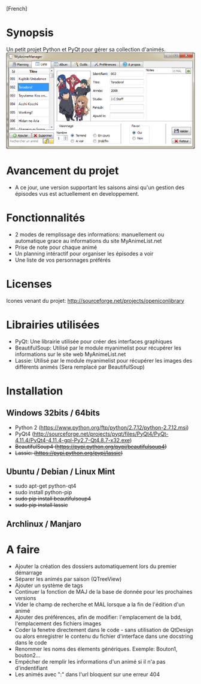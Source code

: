 [French]
# Synopsis
Un petit projet Python et PyQt pour gérer sa collection d'animés.
![alt tag](https://raw.githubusercontent.com/seigneurfuo/MyAnimeManager/master/data/docs/2016-10-27_00-41-12.png)

# Avancement du projet
- A ce jour, une version supportant les saisons ainsi qu'un gestion des épisodes vus est actuellement en developpement.

# Fonctionnalités
- 2 modes de remplissage des informations: manuellement ou automatique grace au informations du site MyAnimeList.net
- Prise de note pour chaque animé
- Un planning intéractif pour organiser les épisodes a voir
- Une liste de vos personnages préférés

# Licenses
Icones venant du projet: http://sourceforge.net/projects/openiconlibrary

# Librairies utilisées
- PyQt: Une librairie utilisée pour créer des interfaces graphiques
- BeautifulSoup: Utilisé par le module myanimelist pour récupérer les informations sur le site web MyAnimeList.net
- Lassie: Utilisé par le module myanimelist pour récupérer les images des différents animés (Sera remplacé par BeautifulSoup)

# Installation

## Windows 32bits / 64bits
- Python 2 (https://www.python.org/ftp/python/2.7.12/python-2.7.12.msi)
- PyQt4 (http://sourceforge.net/projects/pyqt/files/PyQt4/PyQt-4.11.4/PyQt4-4.11.4-gpl-Py2.7-Qt4.8.7-x32.exe)
- ~~BeautifulSoup4 (https://pypi.python.org/pypi/beautifulsoup4)~~
- ~~Lassie: (https://pypi.python.org/pypi/lassie)~~

## Ubuntu / Debian / Linux Mint
- sudo apt-get python-qt4
- sudo install python-pip
- ~~sudo pip install beautifulsoup4~~
- ~~sudo pip install lassie~~

## Archlinux / Manjaro


# A faire
- Ajouter la création des dossiers automatiquement lors du premier démarrage
- Séparer les animés par saison (QTreeView)
- Ajouter un système de tags
- Continuer la fonction de MAJ de la base de donnée pour les prochaines versions
- Vider le champ de recherche et MAL lorsque a la fin de l'édition d'un animé
- Ajouter des préférences, afin de modifier: l'emplacement de la bdd, l'emplacement des fichiers images
- Coder la fenetre directement dans le code - sans utilisation de QtDesign ou alors enregistrer le contenu du fichier d'interface dans une docstring dans le code
- Renommer les noms des élements génériques. Exemple: Bouton1, bouton2...
- Empécher de remplir les informations d'un animé si il n'a pas d'indentifiant
- Les animés avec \":\" dans l'url bloquent sur une erreur 404
